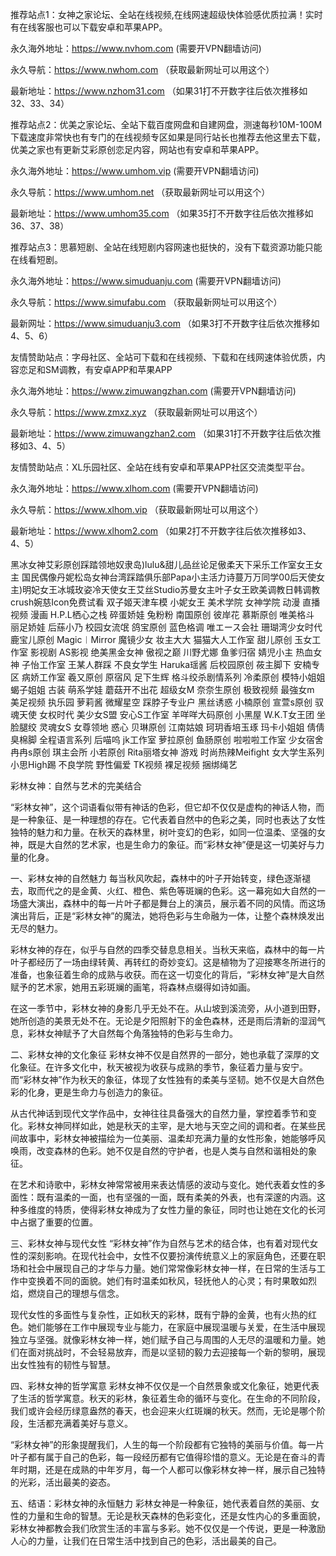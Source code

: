 推荐站点1：女神之家论坛、全站在线视频,在线网速超级快体验感优质拉满！实时有在线客服也可以下载安卓和苹果APP。

永久海外地址：https://www.nvhom.com (需要开VPN翻墙访问)

永久导航：https://www.nwhom.com （获取最新网址可以用这个）

最新地址：https://www.nzhom31.com （如果31打不开数字往后依次推移如32、33、34）

推荐站点2：优美之家论坛、全站下载百度网盘和自建网盘，测速每秒10M-100M下载速度非常快也有专门的在线视频专区如果是同行站长也推荐去他这里去下载，优美之家也有更新艾彩原创恋足内容，网站也有安卓和苹果APP。

永久海外地址：https://www.umhom.vip (需要开VPN翻墙访问)

永久导航：https://www.umhom.net （获取最新网址可以用这个）

最新地址：https://www.umhom35.com （如果35打不开数字往后依次推移如36、37、38）

推荐站点3：思慕短剧、全站在线短剧内容网速也挺快的，没有下载资源功能只能在线看短剧。

永久海外地址：https://www.simuduanju.com (需要开VPN翻墙访问)

永久导航：https://www.simufabu.com （获取最新网址可以用这个）

最新网址：https://www.simuduanju3.com （如果3打不开数字往后依次推移如4、5、6）

友情赞助站点：字母社区、全站可下载和在线视频、下载和在线网速体验优质，内容恋足和SM调教，有安卓APP和苹果APP

永久海外地址：https://www.zimuwangzhan.com (需要开VPN翻墙访问)

永久导航：https://www.zmxz.xyz （获取最新网址可以用这个）

最新地址：https://www.zimuwangzhan2.com （如果31打不开数字往后依次推移如3、4、5）

友情赞助站点：XL乐园社区、全站在线有安卓和苹果APP社区交流类型平台。

永久海外地址：https://www.xlhom.com (需要开VPN翻墙访问)

永久导航：https://www.xlhom.vip （获取最新网址可以用这个）

最新地址：https://www.xlhom2.com （如果2打不开数字往后依次推移如3、4、5）

黑冰女神艾彩原创踩踏领地奴隶岛)lulu&甜儿品丝论足傲柔天下采乐工作室女王女主 国民偶像丹妮松岛女神台湾踩踏俱乐部Papa小主活力诗蔓万万同学00后天使女主)明妃女王冰城玫姿冷天使女王艾丝Studio苏曼女主叶子女王欧美调教日韩调教crush婉慈Icon免费试看 双子姬天津车模 小妮女王 美术学院 女神学院 动漫 直播视频 漫画 H.P.L栖心之栈 碎蛋娇娃 兔粉粉 南国原创 彼岸花 慕斯原创 唯美格斗 丽足娇娃 后蕬小乃 校园女流氓 鸽宝原创 蓝色格调 唯エース会社 珊瑚湾少女时代 鹿宝儿原创 Magic︱Mirror 魔镜少女 妆主大大 猫猫大人工作室 甜儿原创 玉女工作室 影视剧 AS影视 绝美黑金女神 傲视之巅 川野尤娜 鱼爹归宿 婧児小主 热血女神 子怡工作室 王某人群踩 不良女学生 Haruka瑶酱 后校园原创 莜主脚下 安楠专区 病娇工作室 羲又原创 原宿风 足下生辉 格斗绞杀剧情系列 冷柔原创 模特小姐姐 蝎子姐姐 古装 萌系学娃 蘑菇开不出花 超级女M 奈奈生原创 极致视频 最強女m 美足视频 执乐园 萝莉酱 微耀星空 踩脖子专业户 黑丝诱惑 小楠原创 宣萱s原创 驭魂天使 女权时代 美少女S盟 安心S工作室 羊咩咩大码原创 小黑屋 W.K.T女王团 坐脸腿绞 灵魂女S 女尊领地 惑心 贝琳原创 江南姑娘 珂玥香培玉琢 玛卡小姐姐 倩倩臭棉脚 全程语言系列 后喵呜 jk工作室 萝拉原创 鱼肠原创 啦啦啦工作室 少女宿舍 冉冉s原创 琪主会所 小若原创 Rita丽塔女神 游戏 时尚热辣Meifight 女大学生系列 小思High踢 不良学院 野性偏爱 TK视频 裸足视频 捆绑绳艺 

彩林女神：自然与艺术的完美结合

“彩林女神”，这个词语看似带有神话的色彩，但它却不仅仅是虚构的神话人物，而是一种象征、是一种理想的存在。它代表着自然中的色彩之美，同时也表达了女性独特的魅力和力量。在秋天的森林里，树叶变幻的色彩，如同一位温柔、坚强的女神，既是大自然的艺术家，也是生命力的象征。而“彩林女神”便是这一切美好与力量的化身。

一、彩林女神的自然魅力
每当秋风吹起，森林中的叶子开始转变，绿色逐渐褪去，取而代之的是金黄、火红、橙色、紫色等斑斓的色彩。这一幕宛如大自然的一场盛大演出，森林中的每一片叶子都是舞台上的演员，展示着不同的风情。而这场演出背后，正是“彩林女神”的魔法，她将色彩与生命融为一体，让整个森林焕发出无尽的魅力。

彩林女神的存在，似乎与自然的四季交替息息相关。当秋天来临，森林中的每一片叶子都经历了一场由绿转黄、再转红的奇妙变幻。这是植物为了迎接寒冬所进行的准备，也象征着生命的成熟与收获。而在这一切变化的背后，“彩林女神”是大自然赋予的艺术家，她用五彩斑斓的画笔，将森林点缀得如诗如画。

在这一季节中，彩林女神的身影几乎无处不在。从山坡到溪流旁，从小道到田野，她所创造的美景无处不在。无论是夕阳照射下的金色森林，还是雨后清新的湿润气息，彩林女神赋予了大自然每个角落独特的色彩与生命力。

二、彩林女神的文化象征
彩林女神不仅是自然界的一部分，她也承载了深厚的文化象征。在许多文化中，秋天被视为收获与成熟的季节，象征着力量与安宁。而“彩林女神”作为秋天的象征，体现了女性独有的柔美与坚韧。她不仅是大自然色彩的化身，更是生命力与创造力的象征。

从古代神话到现代文学作品中，女神往往具备强大的自然力量，掌控着季节和变化。彩林女神同样如此，她是秋天的主宰，是大地与天空之间的调和者。在某些民间故事中，彩林女神被描绘为一位美丽、温柔却充满力量的女性形象，她能够呼风唤雨，改变森林的色彩。她不仅是自然的守护者，也是人类与自然和谐相处的象征。

在艺术和诗歌中，彩林女神常常被用来表达情感的波动与变化。她代表着女性的多面性：既有温柔的一面，也有坚强的一面，既有柔美的外表，也有深邃的内涵。这种多维度的特质，使得彩林女神成为了女性力量的象征，同时也让她在文化的长河中占据了重要的位置。

三、彩林女神与现代女性
“彩林女神”作为自然与艺术的结合体，也有着对现代女性的深刻影响。在现代社会中，女性不仅要扮演传统意义上的家庭角色，还要在职场和社会中展现自己的才华与力量。她们常常像彩林女神一样，在日常的生活与工作中变换着不同的面貌。她们有时温柔如秋风，轻抚他人的心灵；有时果敢如烈焰，燃烧自己的理想与信念。

现代女性的多面性与复杂性，正如秋天的彩林，既有宁静的金黄，也有火热的红色。她们能够在工作中展现专业与能力，在家庭中展现温暖与关爱，在生活中展现独立与坚强。就像彩林女神一样，她们赋予自己与周围的人无尽的温暖和力量。她们在面对挑战时，不会轻易放弃，而是以坚韧的毅力去迎接每一个新的黎明，展现出女性独有的韧性与智慧。

四、彩林女神的哲学寓意
彩林女神不仅仅是一个自然景象或文化象征，她更代表了生活的哲学寓意。秋天的彩林，象征着生命的循环与变化。在生命的不同阶段，我们或许会经历绿意盎然的春天，也会迎来火红斑斓的秋天。然而，无论是哪个阶段，生活都充满着美好与意义。

“彩林女神”的形象提醒我们，人生的每一个阶段都有它独特的美丽与价值。每一片叶子都有属于自己的色彩，每一段经历都有它值得珍惜的意义。无论是在奋斗的青年时期，还是在成熟的中年岁月，每一个人都可以像彩林女神一样，展示自己独特的光彩，活出最美的姿态。

五、结语：彩林女神的永恒魅力
彩林女神是一种象征，她代表着自然的美丽、女性的力量和生命的智慧。无论是秋天森林的色彩变化，还是女性内心的多重面貌，彩林女神都教会我们欣赏生活的丰富与多彩。她不仅仅是一个传说，更是一种激励人心的力量，让我们在日常生活中找到自己的色彩，活出最美的自己。
